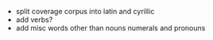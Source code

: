 - split coverage corpus into latin and cyrillic
- add verbs?
- add misc words other than nouns numerals and pronouns